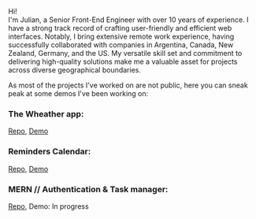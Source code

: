 Hi!  
I'm Julian, a Senior Front-End Engineer with over 10 years of experience. I have a strong track record of crafting user-friendly and efficient web interfaces. Notably, I bring extensive remote work experience, having successfully collaborated with companies in Argentina, Canada, New Zealand, Germany, and the US. My versatile skill set and commitment to delivering high-quality solutions make me a valuable asset for projects across diverse geographical boundaries.

As most of the projects I've worked on are not public, here you can sneak peak at some demos I've been working on:
### The Wheather app:
[Repo](https://github.com/julian69/react-weather-app), [Demo](https://julian69.github.io/react-weather-app/)  

### Reminders Calendar:
[Repo](https://github.com/julian69/ts-react-calendar), [Demo](https://julian69.github.io/ts-react-calendar/)  

### MERN // Authentication & Task manager:
[Repo](https://github.com/julian69/mern-crud-auth), Demo: In progress   
